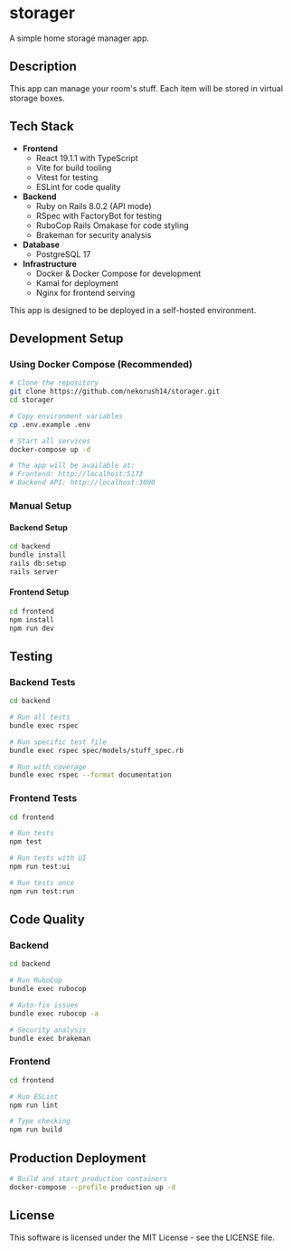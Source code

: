 # storager

A simple home storage manager app.

## Description

This app can manage your room's stuff.
Each item will be stored in virtual storage boxes.

## Tech Stack

- **Frontend**
  - React 19.1.1 with TypeScript
  - Vite for build tooling
  - Vitest for testing
  - ESLint for code quality
- **Backend**
  - Ruby on Rails 8.0.2 (API mode)
  - RSpec with FactoryBot for testing
  - RuboCop Rails Omakase for code styling
  - Brakeman for security analysis
- **Database**
  - PostgreSQL 17
- **Infrastructure**
  - Docker & Docker Compose for development
  - Kamal for deployment
  - Nginx for frontend serving

This app is designed to be deployed in a self-hosted environment.

## Development Setup

### Using Docker Compose (Recommended)

```bash
# Clone the repository
git clone https://github.com/nekorush14/storager.git
cd storager

# Copy environment variables
cp .env.example .env

# Start all services
docker-compose up -d

# The app will be available at:
# Frontend: http://localhost:5173
# Backend API: http://localhost:3000
```

### Manual Setup

#### Backend Setup

```bash
cd backend
bundle install
rails db:setup
rails server
```

#### Frontend Setup

```bash
cd frontend
npm install
npm run dev
```

## Testing

### Backend Tests

```bash
cd backend

# Run all tests
bundle exec rspec

# Run specific test file
bundle exec rspec spec/models/stuff_spec.rb

# Run with coverage
bundle exec rspec --format documentation
```

### Frontend Tests

```bash
cd frontend

# Run tests
npm test

# Run tests with UI
npm run test:ui

# Run tests once
npm run test:run
```

## Code Quality

### Backend

```bash
cd backend

# Run RuboCop
bundle exec rubocop

# Auto-fix issues
bundle exec rubocop -a

# Security analysis
bundle exec brakeman
```

### Frontend

```bash
cd frontend

# Run ESLint
npm run lint

# Type checking
npm run build
```

## Production Deployment

```bash
# Build and start production containers
docker-compose --profile production up -d
```

## License

This software is licensed under the MIT License - see the LICENSE file.
